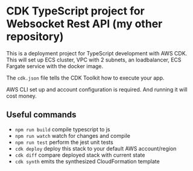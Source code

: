 # CDK TypeScript project for Websocket Rest API (my other repository)

This is a deployment project for TypeScript development with AWS CDK.
This will set up ECS cluster, VPC with 2 subnets, an loadbalancer, ECS Fargate service with the docker image.

The `cdk.json` file tells the CDK Toolkit how to execute your app.

AWS CLI set up and account configuration is required. And running it will cost money.

## Useful commands

 * `npm run build`   compile typescript to js
 * `npm run watch`   watch for changes and compile
 * `npm run test`    perform the jest unit tests
 * `cdk deploy`      deploy this stack to your default AWS account/region
 * `cdk diff`        compare deployed stack with current state
 * `cdk synth`       emits the synthesized CloudFormation template
